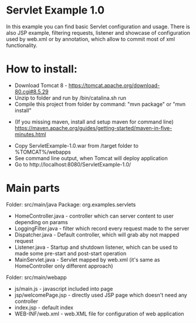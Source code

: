 Servlet Example 1.0
=========================
In this example you can find basic Servlet configuration and usage.
There is also JSP example, filtering requests, listener and showcase of configuration
used by web.xml or by annotation, which allow to commit most of xml functionality.

How to install:
====================

* Download Tomcat 8 - https://tomcat.apache.org/download-80.cgi#8.5.29
* Unzip to folder and run by /bin/catalina.sh run
* Compile this project from folder by command: "mvn package" or "mvn install" 

 - (If you missing maven, install and setup maven for command line) https://maven.apache.org/guides/getting-started/maven-in-five-minutes.html

* Copy ServletExample-1.0.war from /target folder to %TOMCAT%/webapps
* See command line output, when Tomcat will deploy application
* Go to http://localhost:8080/ServletExample-1.0/

Main parts
==================

Folder: src/main/java
Package: org.examples.servlets

 * HomeController.java - controller which can server content to user depending on params 
 * LoggingFilter.java - filter which record every request made to the server
 * Dispatcher.java - Default controller, which will grab aby not mapped request
 * Listener.java - Startup and shutdown listener, which can be used to made some pre-start and post-start operation
 * MainServlet.java - Servlet mapped by web.xml (it's same as HomeController only different approach)

Folder: src/main/webapp

 * js/main.js - javascript included into page
 * jsp/welcomePage.jsp - directly used JSP page which doesn't need any controller
 * index.jsp - default index
 * WEB-INF/web.xml - web.XML file for configuration of web application



